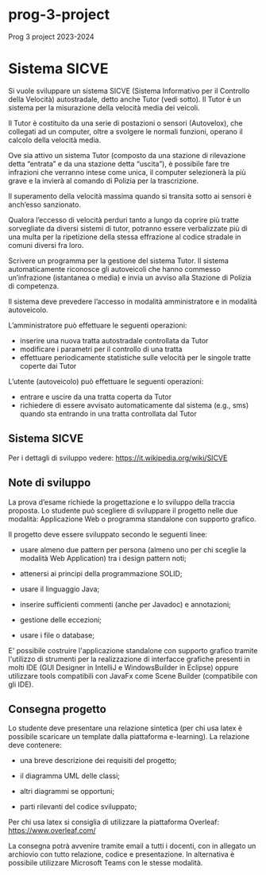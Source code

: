 # prog-3-project
Prog 3 project 2023-2024

# Sistema SICVE
Si vuole sviluppare un sistema SICVE (Sistema Informativo per il Controllo della Velocità) autostradale, detto anche Tutor (vedi sotto). Il Tutor è un sistema per la misurazione della velocità media dei veicoli.

Il Tutor è costituito da una serie di postazioni o sensori (Autovelox), che collegati ad un computer, oltre a svolgere le normali funzioni, operano il calcolo della velocità media.

Ove sia attivo un sistema Tutor (composto da una stazione di rilevazione detta “entrata” e da una stazione detta “uscita”), è possibile fare tre infrazioni che verranno intese come unica, il computer selezionerà la più grave e la invierà al comando di Polizia per la trascrizione.

Il superamento della velocità massima quando si transita sotto ai sensori è anch’esso sanzionato.

Qualora l’eccesso di velocità perduri tanto a lungo da coprire più tratte sorvegliate da diversi sistemi di tutor, potranno essere verbalizzate più di una multa per la ripetizione della stessa effrazione al codice stradale in comuni diversi fra loro.

Scrivere un programma per la gestione del sistema Tutor. Il sistema automaticamente riconosce gli autoveicoli che hanno commesso un’infrazione (istantanea o media) e invia un avviso alla Stazione di Polizia di competenza.

Il sistema deve prevedere l’accesso in modalità amministratore e in modalità
autoveicolo.

L’amministratore può effettuare le seguenti operazioni:

- inserire una nuova tratta autostradale controllata da Tutor
- modificare i parametri per il controllo di una tratta
- effettuare periodicamente statistiche sulle velocità per le singole tratte coperte dai Tutor

L’utente (autoveicolo) può effettuare le seguenti operazioni:
- entrare e uscire da una tratta coperta da Tutor
- richiedere di essere avvisato automaticamente dal sistema (e.g., sms) quando sta entrando in una tratta controllata dal Tutor

## Sistema SICVE
Per i dettagli di sviluppo vedere: https://it.wikipedia.org/wiki/SICVE

## Note di sviluppo
La prova d’esame richiede la progettazione e lo sviluppo della traccia proposta. Lo studente può scegliere di sviluppare il progetto nelle due modalità: Applicazione Web o programma standalone con supporto grafico.

Il progetto deve essere sviluppato secondo le seguenti linee:

- usare almeno due pattern per persona (almeno uno per chi sceglie la modalità Web Application) tra i design pattern noti;

- attenersi ai principi della programmazione SOLID;

- usare il linguaggio Java;

- inserire sufficienti commenti (anche per Javadoc) e annotazioni;

- gestione delle eccezioni;

- usare i file o database;

E' possibile costruire l'applicazione standalone con supporto grafico tramite l'utilizzo di strumenti per la realizzazione di interfacce grafiche presenti in molti IDE (GUI Designer in IntelliJ e WindowsBuilder in Eclipse) oppure utilizzare tools compatibili con JavaFx come Scene Builder (compatibile con gli IDE).

## Consegna progetto
Lo studente deve presentare una relazione sintetica (per chi usa latex è possibile scaricare un template dalla piattaforma e-learning). La relazione deve contenere:

- una breve descrizione dei requisiti del progetto;

- il diagramma UML delle classi;

- altri diagrammi se opportuni;
  
- parti rilevanti del codice sviluppato;

Per chi usa latex si consiglia di utilizzare la piattaforma Overleaf:
https://www.overleaf.com/

La consegna potrà avvenire tramite email a tutti i docenti, con in allegato un archiovio con tutto relazione, codice e presentazione. In alternativa è possibile utilizzare Microsoft Teams con le stesse modalità.
